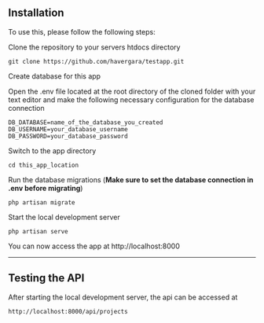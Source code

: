## Installation
To use this, please follow the following steps:

Clone the repository to your servers htdocs directory

    git clone https://github.com/havergara/testapp.git

Create database for this app

Open the .env file located at the root directory of the cloned folder with your text editor and make the following necessary configuration for the database connection

    DB_DATABASE=name_of_the_database_you_created
    DB_USERNAME=your_database_username
    DB_PASSWORD=your_database_password

Switch to the app directory

    cd this_app_location

Run the database migrations (**Make sure to set the database connection in .env before migrating**)

    php artisan migrate

Start the local development server

    php artisan serve

You can now access the app at http://localhost:8000

---

## Testing the API

After starting the local development server, the api can be accessed at

    http://localhost:8000/api/projects

